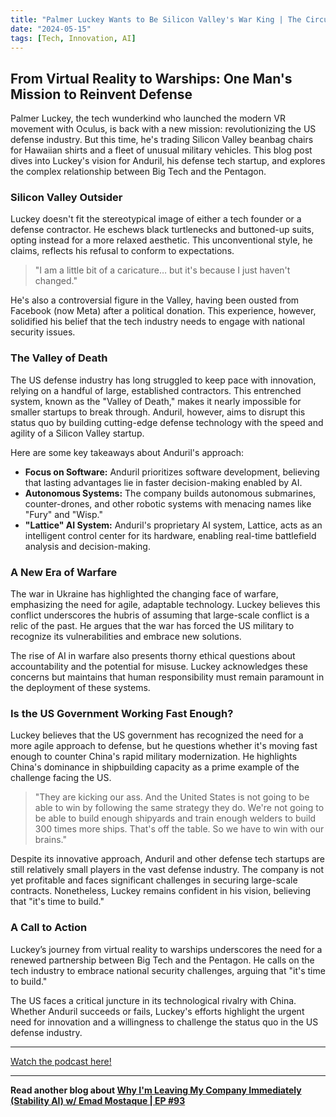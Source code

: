 ```yaml
---
title: "Palmer Luckey Wants to Be Silicon Valley's War King | The Circuit"
date: "2024-05-15"
tags: [Tech, Innovation, AI]
---
```


## From Virtual Reality to Warships: One Man's Mission to Reinvent Defense

Palmer Luckey, the tech wunderkind who launched the modern VR movement with Oculus, is back with a new mission: revolutionizing the US defense industry. But this time, he's trading Silicon Valley beanbag chairs for Hawaiian shirts and a fleet of unusual military vehicles. This blog post dives into Luckey's vision for Anduril, his defense tech startup, and explores the complex relationship between Big Tech and the Pentagon.

### Silicon Valley Outsider

Luckey doesn't fit the stereotypical image of either a tech founder or a defense contractor. He eschews black turtlenecks and buttoned-up suits, opting instead for a more relaxed aesthetic. This unconventional style, he claims, reflects his refusal to conform to expectations.

> "I am a little bit of a caricature… but it's because I just haven't changed." 

He's also a controversial figure in the Valley, having been ousted from Facebook (now Meta) after a political donation. This experience, however, solidified his belief that the tech industry needs to engage with national security issues.

### The Valley of Death 

The US defense industry has long struggled to keep pace with innovation, relying on a handful of large, established contractors. This entrenched system, known as the "Valley of Death," makes it nearly impossible for smaller startups to break through. Anduril, however, aims to disrupt this status quo by building cutting-edge defense technology with the speed and agility of a Silicon Valley startup.

Here are some key takeaways about Anduril's approach:

* **Focus on Software:** Anduril prioritizes software development, believing that lasting advantages lie in faster decision-making enabled by AI.
* **Autonomous Systems:** The company builds autonomous submarines, counter-drones, and other robotic systems with menacing names like "Fury" and "Wisp." 
* **"Lattice" AI System:**  Anduril's proprietary AI system, Lattice, acts as an intelligent control center for its hardware, enabling real-time battlefield analysis and decision-making.

### A New Era of Warfare

The war in Ukraine has highlighted the changing face of warfare, emphasizing the need for agile, adaptable technology. Luckey believes this conflict underscores the hubris of assuming that large-scale conflict is a relic of the past. He argues that the war has forced the US military to recognize its vulnerabilities and embrace new solutions.

The rise of AI in warfare also presents thorny ethical questions about accountability and the potential for misuse. Luckey acknowledges these concerns but maintains that human responsibility must remain paramount in the deployment of these systems. 

### Is the US Government Working Fast Enough?

Luckey believes that the US government has recognized the need for a more agile approach to defense, but he questions whether it's moving fast enough to counter China's rapid military modernization. He highlights China's dominance in shipbuilding capacity as a prime example of the challenge facing the US.

> "They are kicking our ass. And the United States is not going to be able to win by following the same strategy they do. We're not going to be able to build enough shipyards and train enough welders to build 300 times more ships. That's off the table. So we have to win with our brains."

Despite its innovative approach, Anduril and other defense tech startups are still relatively small players in the vast defense industry. The company is not yet profitable and faces significant challenges in securing large-scale contracts. Nonetheless, Luckey remains confident in his vision, believing that "it's time to build."

### A Call to Action

Luckey’s journey from virtual reality to warships underscores the need for a renewed partnership between Big Tech and the Pentagon. He calls on the tech industry to embrace national security challenges, arguing that "it's time to build." 

The US faces a critical juncture in its technological rivalry with China. Whether Anduril succeeds or fails, Luckey's efforts highlight the urgent need for innovation and a willingness to challenge the status quo in the US defense industry.

---

<a href="https://youtube.com/watch?v=ItLFpYha6Wc" target="_blank">Watch the podcast here!</a>


---

**Read another blog about [Why I'm Leaving My Company Immediately (Stability AI) w/ Emad Mostaque | EP #93](./20240329-emadmostaque-peterhdiamandis)**